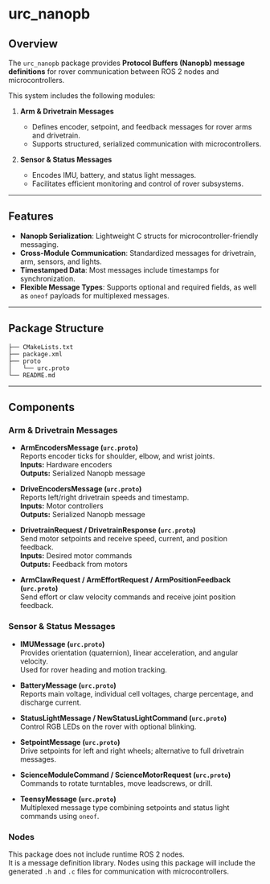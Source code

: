 # urc_nanopb

## Overview

The `urc_nanopb` package provides **Protocol Buffers (Nanopb) message definitions** for rover communication between ROS 2 nodes and microcontrollers.

This system includes the following modules:

1. **Arm & Drivetrain Messages**  
   - Defines encoder, setpoint, and feedback messages for rover arms and drivetrain.  
   - Supports structured, serialized communication with microcontrollers.  

2. **Sensor & Status Messages**  
   - Encodes IMU, battery, and status light messages.  
   - Facilitates efficient monitoring and control of rover subsystems.  

---

## Features

- **Nanopb Serialization**: Lightweight C structs for microcontroller-friendly messaging.  
- **Cross-Module Communication**: Standardized messages for drivetrain, arm, sensors, and lights.  
- **Timestamped Data**: Most messages include timestamps for synchronization.  
- **Flexible Message Types**: Supports optional and required fields, as well as `oneof` payloads for multiplexed messages.  

---

## Package Structure

```
├── CMakeLists.txt
├── package.xml
├── proto
│   └── urc.proto
└── README.md
```

---

## Components

### Arm & Drivetrain Messages

- **ArmEncodersMessage (`urc.proto`)**  
  Reports encoder ticks for shoulder, elbow, and wrist joints.  
  **Inputs:** Hardware encoders  
  **Outputs:** Serialized Nanopb message  

- **DriveEncodersMessage (`urc.proto`)**  
  Reports left/right drivetrain speeds and timestamp.  
  **Inputs:** Motor controllers  
  **Outputs:** Serialized Nanopb message  

- **DrivetrainRequest / DrivetrainResponse (`urc.proto`)**  
  Send motor setpoints and receive speed, current, and position feedback.  
  **Inputs:** Desired motor commands  
  **Outputs:** Feedback from motors  

- **ArmClawRequest / ArmEffortRequest / ArmPositionFeedback (`urc.proto`)**  
  Send effort or claw velocity commands and receive joint position feedback.  

### Sensor & Status Messages

- **IMUMessage (`urc.proto`)**  
  Provides orientation (quaternion), linear acceleration, and angular velocity.  
  Used for rover heading and motion tracking.  

- **BatteryMessage (`urc.proto`)**  
  Reports main voltage, individual cell voltages, charge percentage, and discharge current.  

- **StatusLightMessage / NewStatusLightCommand (`urc.proto`)**  
  Control RGB LEDs on the rover with optional blinking.  

- **SetpointMessage (`urc.proto`)**  
  Drive setpoints for left and right wheels; alternative to full drivetrain messages.  

- **ScienceModuleCommand / ScienceMotorRequest (`urc.proto`)**  
  Commands to rotate turntables, move leadscrews, or drill.  

- **TeensyMessage (`urc.proto`)**  
  Multiplexed message type combining setpoints and status light commands using `oneof`.  

### Nodes

This package does not include runtime ROS 2 nodes.  
It is a message definition library. Nodes using this package will include the generated `.h` and `.c` files for communication with microcontrollers.  
